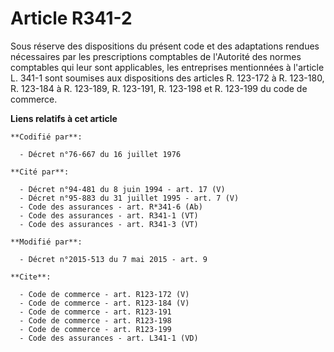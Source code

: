 # Article R341-2

Sous réserve des dispositions du présent code et des adaptations rendues nécessaires par les prescriptions comptables de
l'Autorité des normes comptables qui leur sont applicables, les entreprises mentionnées à l'article L. 341-1 sont soumises
aux dispositions des articles R. 123-172 à R. 123-180, R. 123-184 à R. 123-189, R. 123-191, R. 123-198 et R. 123-199 du code
de commerce.

**Liens relatifs à cet article**

	**Codifié par**:

	  - Décret n°76-667 du 16 juillet 1976

	**Cité par**:

	  - Décret n°94-481 du 8 juin 1994 - art. 17 (V)
	  - Décret n°95-883 du 31 juillet 1995 - art. 7 (V)
	  - Code des assurances - art. R*341-6 (Ab)
	  - Code des assurances - art. R341-1 (VT)
	  - Code des assurances - art. R341-3 (VT)

	**Modifié par**:

	  - Décret n°2015-513 du 7 mai 2015 - art. 9

	**Cite**:

	  - Code de commerce - art. R123-172 (V)
	  - Code de commerce - art. R123-184 (V)
	  - Code de commerce - art. R123-191
	  - Code de commerce - art. R123-198
	  - Code de commerce - art. R123-199
	  - Code des assurances - art. L341-1 (VD)
